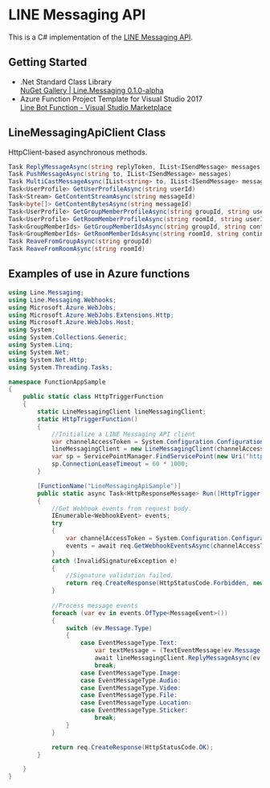 # LINE Messaging API

This is a C# implementation of the [LINE Messaging API](https://developers.line.me/messaging-api/overview).

## Getting Started
- .Net Standard Class Library   
[NuGet Gallery | Line.Messaging 0.1.0-alpha](https://www.nuget.org/packages/Line.Messaging/0.1.0-alpha)
- Azure Function Project Template for Visual Studio 2017  
[Line Bot Function - Visual Studio Marketplace](https://marketplace.visualstudio.com/items?itemName=pierre3.LineBotFunction)

## LineMessagingApiClient Class

HttpClient-based asynchronous methods.
```cs
Task ReplyMessageAsync(string replyToken, IList<ISendMessage> messages)
Task PushMessageAsync(string to, IList<ISendMessage> messages)
Task MultiCastMessageAsync(IList<string> to, IList<ISendMessage> messages)
Task<UserProfile> GetUserProfileAsync(string userId)
Task<Stream> GetContentStreamAsync(string messageId)
Task<byte[]> GetContentBytesAsync(string messageId)
Task<UserProfile> GetGroupMemberProfileAsync(string groupId, string userId)
Task<UserProfile> GetRoomMemberProfileAsync(string roomId, string userId)
Task<GroupMemberIds> GetGroupMemberIdsAsync(string groupId, string continuationToken = null)
Task<GroupMemberIds> GetRoomMemberIdsAsync(string roomId, string continuationToken = null)
Task ReaveFromGroupAsync(string groupId)
Task ReaveFromRoomAsync(string roomId)
```


## Examples of use in Azure functions 

```cs
using Line.Messaging;
using Line.Messaging.Webhooks;
using Microsoft.Azure.WebJobs;
using Microsoft.Azure.WebJobs.Extensions.Http;
using Microsoft.Azure.WebJobs.Host;
using System;
using System.Collections.Generic;
using System.Linq;
using System.Net;
using System.Net.Http;
using System.Threading.Tasks;

namespace FunctionAppSample
{
    public static class HttpTriggerFunction
    {
        static LineMessagingClient lineMessagingClient;
        static HttpTriggerFunction()
        {
            //Initialize a LINE Messaging API client
            var channelAccessToken = System.Configuration.ConfigurationManager.AppSettings["ChannelAccessToken"];
            lineMessagingClient = new LineMessagingClient(channelAccessToken);
            var sp = ServicePointManager.FindServicePoint(new Uri("https://api.line.me"));
            sp.ConnectionLeaseTimeout = 60 * 1000;
        }

        [FunctionName("LineMessagingApiSample")]
        public static async Task<HttpResponseMessage> Run([HttpTrigger(AuthorizationLevel.Anonymous, "post", Route = null)]HttpRequestMessage req, TraceWriter log)
        {
            //Get Webhook events from request body.
            IEnumerable<WebhookEvent> events;
            try
            {
                var channelAccessToken = System.Configuration.ConfigurationManager.AppSettings["ChannelSecret"];
                events = await req.GetWebhookEventsAsync(channelAccessToken);
            }
            catch (InvalidSignatureException e)
            {
                //Signature validation failed.
                return req.CreateResponse(HttpStatusCode.Forbidden, new { Message = e.Message });
            }
            
            //Process message events 
            foreach (var ev in events.OfType<MessageEvent>())
            {
                switch (ev.Message.Type)
                {
                    case EventMessageType.Text:
                        var textMessage = (TextEventMessage)ev.Message;
                        await lineMessagingClient.ReplyMessageAsync(ev.ReplyToken, new[] { new TextMessage(textMessage.Text) });
                        break;
                    case EventMessageType.Image:
                    case EventMessageType.Audio:
                    case EventMessageType.Video:
                    case EventMessageType.File:
                    case EventMessageType.Location:
                    case EventMessageType.Sticker:
                        break;
                }
            }

            return req.CreateResponse(HttpStatusCode.OK);
        }

    }
}
```
